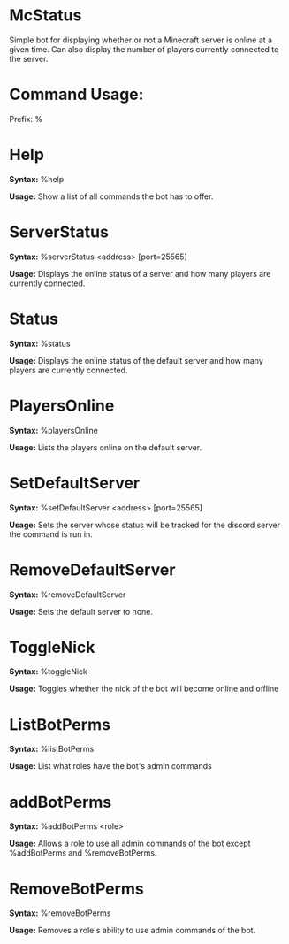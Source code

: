 # McStatus
 
Simple bot for displaying whether or not a Minecraft server is online at a given time. Can also display the number of players currently connected to the server. 

# Command Usage: 

Prefix: %

# Help

   **Syntax:**
%help

   **Usage:**
Show a list of all commands the bot has to offer.

# ServerStatus

   **Syntax:**
%serverStatus &lt;address&gt; [port=25565]

   **Usage:**
Displays the online status of a server and how many players are currently connected.
# Status

   **Syntax:**
%status

   **Usage:**
Displays the online status of the default server and how many players are currently connected.

# PlayersOnline

   **Syntax:**
%playersOnline

   **Usage:**
Lists the players online on the default server.

# SetDefaultServer

   **Syntax:**
%setDefaultServer &lt;address&gt; [port=25565]

   **Usage:**
Sets the server whose status will be tracked for the discord server the command is run in.

# RemoveDefaultServer

   **Syntax:**
%removeDefaultServer

   **Usage:**
Sets the default server to none.

# ToggleNick

   **Syntax:**
%toggleNick

   **Usage:**
Toggles whether the nick of the bot will become online and offline

# ListBotPerms

   **Syntax:**
%listBotPerms

   **Usage:**
List what roles have the bot's admin commands

# addBotPerms 

   **Syntax:**
%addBotPerms &lt;role&gt;

   **Usage:**
Allows a role to use all admin commands of the bot except %addBotPerms and %removeBotPerms.

# RemoveBotPerms

   **Syntax:**
%removeBotPerms

   **Usage:**
Removes a role's ability to use admin commands of the bot.
